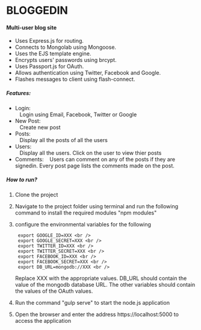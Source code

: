 <h1> BLOGGEDIN </h1>

<h4> Multi-user blog site </h4>

* Uses Express.js for routing.
* Connects to Mongolab using Mongoose.
* Uses the EJS template engine.
* Encrypts users' passwords using brcypt.
* Uses Passport.js for OAuth.
* Allows authentication using Twitter, Facebook and Google.
* Flashes messages to client using flash-connect.

<h5> Features: <br /> </h5>

* Login: <br />
    &nbsp;&nbsp;&nbsp;Login using Email, Facebook, Twitter or Google <br />
* New Post: <br />
    &nbsp;&nbsp;&nbsp;Create new post <br />
* Posts: <br />
    &nbsp;&nbsp;&nbsp;Display all the posts of all the users <br />
* Users: <br />
    &nbsp;&nbsp;&nbsp;Display all the users. Click on the user to view thier posts <br />
* Comments:
    &nbsp;&nbsp;&nbsp;Users can comment on any of the posts if they are signedin. Every post page lists the comments made on the post. <br />
    
<h5> How to run? <br /> </h5>

1. Clone the project
2. Navigate to the project folder using terminal and run the following command to install the required modules "npm modules"
3. configure the environmental variables for the following
    
        export GOOGLE_ID=XXX <br />
        export GOOGLE_SECRET=XXX <br />
        export TWITTER_ID=XXX <br />
        export TWITTER_SECRET=XXX <br />
        export FACEBOOK_ID=XXX <br />
        export FACEBOOK_SECRET=XXX <br />
        export DB_URL=mongodb://XXX <br />
    
    Replace XXX with the appropriate values. DB_URL should contain the value of the mongodb database URL. The other variables should contain the values of the OAuth values.
4. Run the command "gulp serve" to start the node.js application
5. Open the browser and enter the address https://localhost:5000 to access the application

